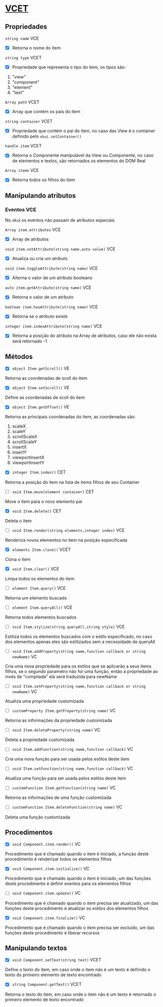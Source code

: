 # [VCET](# "View Component Element Text" )

## Propriedades

```string name``` VCE

- [x] Retorna o nome do item

```string type``` VCET

- [x] Propriedade que representa o tipo do item, os tipos são:
1. "view"
2. "component"
3. "element"
4. "text"

```Array path``` VCET

- [x] Array que contém os pais do item

```string container``` VCET

- [x] Propriedade que contém o pai do item, no caso das View é o container definido pelo ```xkui.setContainer()```

```handle item``` VCET

- [x] Retorna o Componente manipulável da View ou Componente, no caso de elementos e textos, são retornados os elementos do DOM Real

```Array items``` VCE

- [x] Retorna todos os filhos do item

## Manipulando atributos

### Eventos VCE

No xkui os eventos não passam de atributos especiais

```Array item.attributes``` VCE

- [x] Array de atributos

```void item.setAttribute(string name,auto value)``` VCE

- [x] Atualiza ou cria um atributo

```void item.toggleAttribute(string name)``` VCE

- [x] Alterna o valor de um atributo booleano

```auto item.getAttribute(string name)``` VCE

- [x] Retorna o valor de um atributo

```boolean item.hasAttribute(string name)``` VCE

- [x] Retorna se o atributo existe

```integer item.indexAttribute(string name)``` VCE

- [x] Retorna a posição do atributo na Array de atributos, caso ele não exista será retornado -1

## Métodos

- [x] ```object Item.getScroll()``` VE

Retorna as coordenadas de scoll do item

- [x] ```object Item.setScroll()``` VE

Define as coordenadas de scoll do item

- [x] ```object Item.getOffset()``` VE

Retorna as principais coordenadas do item, as coordenadas são:
1. scaleX
2. scaleY
3. scrollScaleX
4. scrollScaleY
5. insertX
6. insertY
7. viewportInsertX
8. viewportInsertY

- [x] ```integer Item.index()``` CET

Retorna a posição do item na lista de items filhos de seu Container

- [ ] ```void Item.move(element container)``` CET

Move o item para o novo elemento pai

- [x] ```void Item.delete()``` CET

Deleta o item

- [ ] ```void Item.render(string elements,integer index)``` VCE

Renderiza novos elementos no item na posição especificada

- [x] ```elements Item.clone()``` VCET

Clona o item

- [x] ```void Item.clear()``` VCE

Limpa todos os elementos do item

- [ ] ```element Item.query()``` VCE

Retorna um elemento buscado

- [ ] ```element Item.queryAll()``` VCE

Retorna todos elementos buscados

- [ ] ```void Item.stylize(string queryAll,string style)``` VCE

Estiliza todos os elementos buscados com o estilo especificado, no caso dos elementos apenas eles são estilizados sem a necessidade de queryAll

- [ ] ```void Item.addProperty(string name,function callback or string newName)``` VC

Cria uma nova propriedade para os estilos que se aplicarão a seus items filhos, se o segundo parametro não for uma função, então a propriedade ao invés de "compilada" ela será traduzida para newName

- [ ] ```void Item.setProperty(string name,function callback or string newName)``` VC

Atualiza uma propriedade customizada

- [ ] ```customProperty Item.getProperty(string name)``` VC

Retorna as informações da propriedade customizada

- [ ] ```void Item.deleteProperty(string name)``` VC

Deleta a propriedade customizada

- [ ] ```void Item.addFunction(string name,function callback)``` VC

Cria uma nova função para ser usada pelos estilos deste item

- [ ] ```void Item.setFunction(string name,function callback)``` VC

Atualiza uma função para ser usada pelos estilos deste item

- [ ] ```customFunction Item.getFunction(string name)``` VC

Retorna as informações de uma função customizada

- [ ] ```customFunction Item.deleteFunction(string name)``` VC

Deleta uma função customizada

## Procedimentos

- [x] ```void Component.item.render()``` VC

Procedimento que é chamado quando o item é iniciado, a função deste procedimento é renderizar todos os elementos filhos

- [x] ```void Component.item.initialize()``` VC

Procedimento que é chamado quando o item é iniciado, um das funções deste procedimento é definir eventos para os elementos filhos

- [ ] ```void Component.item.update()``` VC

Procedimento que é chamado quando o item precisa ser atualizado, um das funções deste procedimento é atualizar os estilos dos elementos filhos

- [x] ```void Component.item.finalize()``` VC

Procedimento que é chamado quando o item precisa ser excluido, um das funções deste procedimento é liberar recursos

## Manipulando textos

- [x] ```void Component.setText(string text)``` VCET

Define o texto do item, em caso onde o item não é um texto é definido o texto do primeiro elemento de texto encontrado

- [x] ```string Component.getText()``` VCET

Retorna o texto do item, em caso onde o item não é um texto é retornado o primeiro elemento de texto encontrado